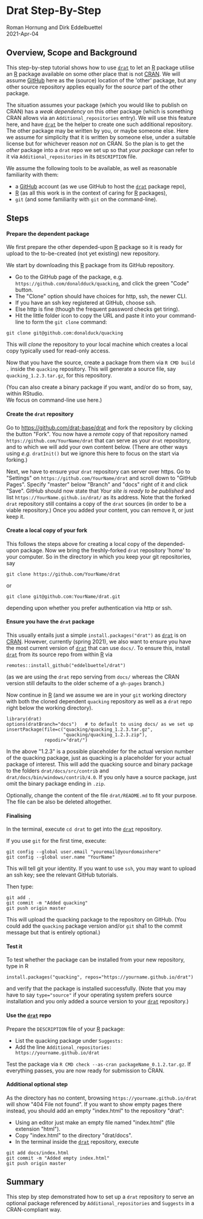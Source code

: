 # Drat Step-By-Step

Roman Hornung and Dirk Eddelbuettel  
2021-Apr-04  


## Overview, Scope and Background

This step-by-step tutorial shows how to use [`drat`](https://github.com/eddelbuettel/drat) to let an [R](https://www.r-project.org) package utilise an [R](https://www.r-project.org) package available on some other place that is not [CRAN](https://cran.r-project.org).
We will assume [GitHub](https://github.com) here as the (source) location of the 'other' package, but any other source repository applies equally for the _source_ part of the other package.

The situation assumes your package (which you would like to publish on CRAN) has a _weak dependency_ on this other package (which is something CRAN allows via an `Additional_repositories` entry).
We will use this feature here, and have [`drat`](https://github.com/eddelbuettel/drat) be the helper to create one such additional repository.
The other package may be written by you, or maybe someone else. 
Here we assume for simplicity that it is written by someone else, under a suitable license but for whichever reason _not_ on CRAN.
So the plan is to get the _other_ package into a `drat` repo we set up so that _your package_ can refer to it via `Additional_repositories` in its `DESCRIPTION` file.

We assume the following tools to be available, as well as reasonable familiarity with them: 

- a [GitHub](https://github.com) account (as we use GitHub to host the [`drat`](https://github.com/eddelbuettel/drat) package repo), 
- [R](https://www.r-project.org) (as all this work is in the context of caring for [R](https://www.r-project.org) packages),
- `git` (and some familiarity with `git` on the command-line). 


## Steps

#### Prepare the dependent package

We first prepare the other depended-upon [R](https://www.r-project.org) package so it is ready for upload to the to-be-created (not yet existing) new repository.

We start by downloading this [R](https://www.r-project.org) package from its GitHub repository.

- Go to the GitHub page of the package, e.g. `https://github.com/donaldduck/quacking`, and click the green "Code" button.
- The "Clone" option should have choices for http, ssh, the newer CLI. 
- If you have an ssh key registered at GitHub, choose ssh.
- Else http is fine (though the frequent password checks get tiring).
- Hit the little folder icon to copy the URL and paste it into your command-line to form the `git clone` command:

```
git clone git@github.com:donalduck/quacking
```

This will _clone_ the repository to your local machine which creates a local copy typically used for read-only access.

Now that you have the source, create a package from them via `R CMD build .` inside the `quacking` repository.
This will generate a source file, say `quacking_1.2.3.tar.gz`, for this repository.

(You can also create a binary package if you want, and/or do so from, say, within RStudio.  
We focus on command-line use here.)



#### Create the `drat` repository

Go to https://github.com/drat-base/drat and fork the repository by clicking the button "Fork".
You now have a _remote_ copy of that repository named `https://github.com/YourName/drat` that can serve as your `drat` repository, and to which we will add your own content below.
(There are other ways using _e.g._ `dratInit()` but we ignore this here to focus on the start via forking.)

Next, we have to ensure your `drat` repository can server over https. 
Go to "Settings" on `https://github.com/YourName/drat` and scroll down to "GitHub Pages".
Specify "master" below "Branch" and "docs" right of it and click "Save". 
GitHub should now state that _Your site is ready to be published_ and list `https://YourName.github.io/drat/` as its address.
Note that the forked `drat` repository still contains a copy of the `drat` sources (in order to be a viable repository.)
Once you added your content, you can remove it, or just keep it.

#### Create a local copy of your fork

This follows the steps above for creating a local copy of the depended-upon package. 
Now we bring the freshly-forked `drat` repository 'home' to your computer.
So in the directory in which you keep your git repositories, say

```
git clone https://github.com/YourName/drat
```

or 

```
git clone git@github.com:YourName/drat.git
```

depending upon whether you prefer authentication via http or ssh.


#### Ensure you have the `drat` package

This usually entails just a simple `install.packages("drat")` as [`drat`](https://github.com/eddelbuettel/drat) is on [CRAN](https://cran.r-project.org).
However, currently (spring 2021), we also want to ensure you have the most current version of [`drat`](https://github.com/eddelbuettel/drat) that can use `docs/`.
To ensure this, install [`drat`](https://github.com/eddelbuettel/drat) from its source repo from within [R](https://www.r-project.org) via

```
remotes::install_github("eddelbuettel/drat")
```

(as we are using the `drat` repo serving from `docs/` whereas the CRAN version still defaults to the older scheme of a `gh-pages` branch.)

Now continue in [R](https://www.r-project.org) (and we assume we are in your `git` working directory with both the cloned dependent `quacking` repository as well as a `drat` repo right below the
working directory).

```
library(drat)
options(dratBranch="docs")   # to default to using docs/ as we set up
insertPackage(file=c("quacking/quacking_1.2.3.tar.gz", 
                     "quacking/quacking_1.2.3.zip"), 
              repodir="drat/")
```

In the above "1.2.3" is a possible placeholder for the actual version number of the quacking package, just as quacking is a placeholder for your actual package of interest.
This will add the quacking source and binary package to the folders `drat/docs/src/contrib` and `drat/docs/bin/windows/contrib/4.0`.
If you only have a source package, just omit the binary package ending in `.zip`.

Optionally, change the content of the file `drat/README.md` to fit your purpose. 
The file can be also be deleted altogether.

#### Finalising 

In the terminal, execute `cd drat` to get into the [`drat`](https://github.com/eddelbuettel/drat) repository.

If you use `git` for the first time, execute:

```
git config --global user.email "youremail@yourdomainhere"
git config --global user.name "YourName"
```

This will tell git your identity.
If you want to use `ssh`, you may want to upload an ssh key; see the relevant GitHub tutorials.

Then type:

```
git add .
git commit -m "Added quacking"
git push origin master
```

This will upload the quacking package to the repository on GitHub.
(You could add the `quacking` package version and/or `git` sha1 to the commit message but that is entirely optional.)

#### Test it

To test whether the package can be installed from your new repository, type in R

```
install.packages("quacking", repos="https://yourname.github.io/drat")
```

and verify that the package is installed successfully.
(Note that you may have to say `type="source"` if your operating system prefers source installation and you only added a source version to your [`drat`](https://github.com/eddelbuettel/drat) repository.)

#### Use the [`drat`](https://github.com/eddelbuettel/drat) repo

Prepare the `DESCRIPTION` file of your [R](https://www.r-project.org) package:

- List the quacking package under `Suggests:` 
- Add the line `Additional_repositories: https://yourname.github.io/drat`

Test the package via `R CMD check --as-cran packageName_0.1.2.tar.gz`.
If everything passes, you are now ready for submission to CRAN.


#### Additional optional step

As the directory has no content, browsing `https://yourname.github.io/drat` will show "404 File not found". 
If you want to show empty pages there instead, you should add an empty "index.html" to the repository "drat":

- Using an editor just make an empty file named "index.html" (file extension "html").
- Copy "index.html" to the directory "drat/docs".
- In the terminal inside the [`drat`](https://github.com/eddelbuettel/drat) repository, execute

```
git add docs/index.html
git commit -m "Added empty index.html"
git push origin master
```

## Summary

This step by step demonstrated how to set up a `drat` repository to serve an optional package referenced by `Additional_repositories` and `Suggests` in a CRAN-compliant way.
